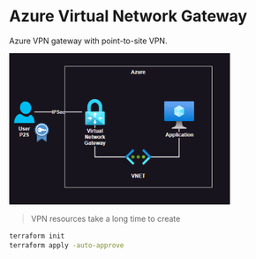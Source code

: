 # Azure Virtual Network Gateway

Azure VPN gateway with point-to-site VPN.

<img src=".docs/vpn.png" width=400 />

> VPN resources take a long time to create

```sh
terraform init
terraform apply -auto-approve
```
